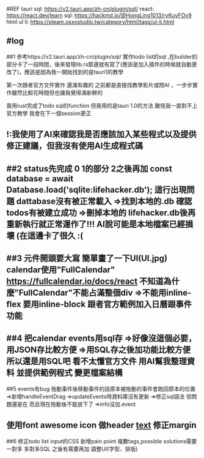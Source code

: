 #REF
tauri sql: https://v2.tauri.app/zh-cn/plugin/sql/
react: https://react.dev/learn
sql: https://hackmd.io/@HongLing1013/ryKuyFOv9
html ul li: https://steam.oxxostudio.tw/category/html/tags/ul-li.html

#log
---
##1
參考https://v2.tauri.app/zh-cn/plugin/sql/ 實作todo list的sql ,在builder的部分卡了一段時間，後來發現lib.rs那邊就有寫了(應該是加入插件的時候就自動更改了)，應該是因為我一開始找到的是tauri1的教學

第一次跟者官方文件實作 還滿有趣的 之前都是直接找教學影片或問AI ，一步步實作雖然比較花時間但也讓我覺得滿新鮮的

我用rust完成了todo sql的function 但我用的是tauri 1.0的方法 難怪我一直對不上官方教學 我會在下一個session更正

!:我使用了AI來確認我是否應該加入某些程式以及提供修正建議，但我沒有使用AI生成程式碼
---
##2
status先完成 0 1的部分 2之後再加
const database = await Database.load('sqlite:lifehacker.db'); 這行出現問題 dattabase沒有被正常載入
=>找到本地的.db 確認todos有被建立成功
=>刪掉本地的 lifehacker.db後再重新執行就正常運作了!!! AI說可能是本地檔案已經損壞 (在這邊卡了很久 :( 
---
##3
元件開頭要大寫
簡單畫了一下UI(UI.jpg)
calendar使用"FullCalendar" https://fullcalendar.io/docs/react
不知道為什麼"FullCalendar"不能占滿整個div
=>不能用inline-flex 要用inline-block 
跟者官方範例加入日曆跟事件功能
---
##4
把calendar events用sql存
=>好像沒這個必要，用JSON存比較方便
=>用SQL存之後加功能比較方便 所以還是用SQL吧
看不太懂官方文件 用AI幫我整理資料 並提供範例程式
變更檔案結構
---
##5
events有bug 拖動事件後移動事件的話原本被拖動的事件會跑回原本的位置
=>新增handleEventDrag
=>updateEvents時資料庫沒有更新
=>修正sql語法 但問題還是在 而且現在拖動後不能放下了
=>info沒加.event

使用font awesome icon 做header [text](https://fontawesome.com/license/free)
修正margin 
---
##6
修正todo list input的CSS
新增pain point
複數tagx,possible solutions需要一對多 多對多SQL 之後有需要再加
調整UI(字型、排版)
